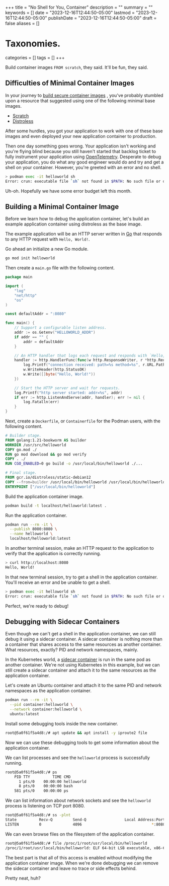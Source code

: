 +++
title       = "No Shell for You, Container"
description = ""
summary     = ""
keywords    = []
date        = "2023-12-16T12:44:50-05:00"
lastmod     = "2023-12-16T12:44:50-05:00"
publishDate = "2023-12-16T12:44:50-05:00"
draft       = false
aliases     = []

# Taxonomies.
categories = []
tags       = []
+++

Build container images `FROM scratch`, they said. It'll be fun, they said.

## Difficulties of Minimal Container Images

In your journey to
[build secure container images](https://docs.docker.com/develop/security-best-practices/)
, you've probably stumbled upon a resource that suggested using one of the
following minimal base images.

- [Scratch](https://dev.to/iblancasa/use-scratch-images-is-it-a-good-idea-32lp)
- [Distroless](https://github.com/GoogleContainerTools/distroless)

After some hurdles, you got your application to work with one of these base
images and even deployed your new application container to production.

Then one day something goes wrong. Your application isn't working and you're
flying blind because you still haven't started that backlog ticket to fully
instrument your application using [OpenTelemetry](https://opentelemetry.io/).
Desperate to debug your application, you do what any good engineer would do and
try and get a shell on your container. However, you're greeted with an error and
no shell.

```sh
> podman exec -it helloworld sh
Error: crun: executable file `sh` not found in $PATH: No such file or directory: OCI runtime attempted to invoke a command that was not found
```

Uh-oh. Hopefully we have some error budget left this month.

## Building a Minimal Container Image

Before we learn how to debug the application container, let's build an example
application container using distroless as the base image.

The example application will be an HTTP server written in [Go](https://go.dev)
that responds to any HTTP request with `Hello, World!`.

Go ahead an initialize a new Go module.

```sh
go mod init helloworld
```

Then create a `main.go` file with the following content.

```go
package main

import (
	"log"
	"net/http"
	"os"
)

const defaultAddr = ":8080"

func main() {
	// Support a configurable listen address.
	addr := os.Getenv("HELLOWORLD_ADDR")
	if addr == "" {
		addr = defaultAddr
	}

    // An HTTP handler that logs each request and responds with `Hello, World!`.
	handler := http.HandlerFunc(func(w http.ResponseWriter, r *http.Request) {
		log.Printf("connection received: path=%s method=%s", r.URL.Path, r.Method)
		w.WriteHeader(http.StatusOK)
		w.Write([]byte("Hello, World!"))
	})

	// Start the HTTP server and wait for requests.
	log.Printf("http server started: addr=%s", addr)
	if err := http.ListenAndServe(addr, handler); err != nil {
		log.Fatalln(err)
	}
}
```

Next, create a `Dockerfile`, or `Containerfile` for the Podman users, with the
following content.

```dockerfile
# Builder stage.
FROM golang:1.21-bookworm AS builder
WORKDIR /usr/src/helloworld
COPY go.mod ./
RUN go mod download && go mod verify
COPY . ./
RUN CGO_ENABLED=0 go build -o /usr/local/bin/helloworld ./...

# Final stage.
FROM gcr.io/distroless/static-debian12
COPY --from=builder /usr/local/bin/helloworld /usr/local/bin/helloworld
ENTRYPOINT ["/usr/local/bin/helloworld"]
```

Build the application container image.

```sh
podman build -t localhost/helloworld:latest .
```

Run the application container.

```sh
podman run --rm -it \
  --publish 8080:8080 \
  --name helloworld \
  localhost/helloworld:latest
```

In another terminal session, make an HTTP request to the application to verify
that the application is correctly running.

```sh
> curl http://localhost:8080
Hello, World!
```

In that new terminal session, try to get a shell in the application container.
You'll receive an error and be unable to get a shell.

```sh
> podman exec -it helloworld sh
Error: crun: executable file `sh` not found in $PATH: No such file or directory: OCI runtime attempted to invoke a command that was not found
```

Perfect, we're ready to debug!

## Debugging with Sidecar Containers

Even though we can't get a shell in the application container, we can still
debug it using a sidecar container. A sidecar container is nothing more than a
container that shares access to the same resources as another container. What
resources, exactly? PID and network namespaces, mainly.

In the Kubernetes world, a
[sidecar container](https://kubernetes.io/docs/concepts/workloads/pods/sidecar-containers/)
is run in the same pod as another container. We're not using Kubernetes in this
example, but we can still create a sidecar container and attach it to the same
resources as the application container.

Let's create an Ubuntu container and attach it to the same PID and network
namespaces as the application container.

```sh
podman run --rm -it \
  --pid container:helloworld \
  --network container:helloworld \
  ubuntu:latest
```

Install some debugging tools inside the new container.

```sh
root@5a0f61f5a4d8:/# apt update && apt install -y iproute2 file
```

Now we can use these debugging tools to get some information about the
application container.

We can list processes and see the `helloworld` process is successfully running.

```sh
root@5a0f61f5a4d8:/# ps
    PID TTY          TIME CMD
      1 pts/0    00:00:00 helloworld
      8 pts/0    00:00:00 bash
    581 pts/0    00:00:00 ps
```

We can list information about network sockets and see the `helloworld` process
is listening on TCP port 8080.

```sh
root@5a0f61f5a4d8:/# ss -plnt
State          Recv-Q         Send-Q                 Local Address:Port                 Peer Address:Port        Process
LISTEN         0              4096                               *:8080                            *:*            users:(("helloworld",pid=1,fd=3))
```

We can even browse files on the filesystem of the application container.

```sh
root@5a0f61f5a4d8:/# file /proc/1/root/usr/local/bin/helloworld
/proc/1/root/usr/local/bin/helloworld: ELF 64-bit LSB executable, x86-64, version 1 (SYSV), statically linked, Go BuildID=m_ZjLmQc9E6XDzUFE2pu/phVDJXSQW6cVa0uVbdi7/pLH3R4ED3b_7H3R2lP1w/aeuE-YzaCrbLpqL2P8fG, with debug_info, not stripped
```

The best part is that all of this access is enabled without modifying the
application container image. When we're done debugging we can remove the sidecar
container and leave no trace or side effects behind.

Pretty neat, huh?
